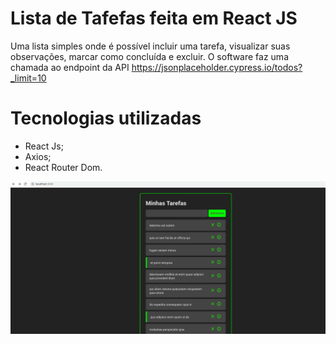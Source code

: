 # Lista de Tafefas feita em React JS

Uma lista simples onde é possível incluir uma tarefa, visualizar suas observações, marcar como concluída e excluir.
O software faz uma chamada ao endpoint da API https://jsonplaceholder.cypress.io/todos?_limit=10

# Tecnologias utilizadas
 - React Js;
 - Axios;
 - React Router Dom.
 
 ![Project](./project.png)



